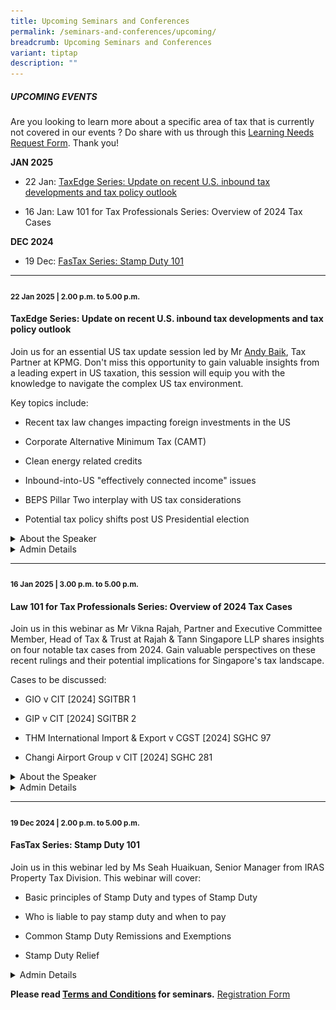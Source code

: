 ```yaml
---
title: Upcoming Seminars and Conferences
permalink: /seminars-and-conferences/upcoming/
breadcrumb: Upcoming Seminars and Conferences
variant: tiptap
description: ""
---
```

<h5><strong>UPCOMING EVENTS</strong></h5>
<p>Are you looking to learn more about a specific area of tax that is currently
not covered in our events ? Do share with us through this <a href="https://form.gov.sg/5d2c51283703d80011e52615" rel="noopener noreferrer nofollow" target="_blank">Learning Needs Request Form</a>.
Thank you!</p>
<p><strong>JAN 2025</strong>
</p>
<ul data-tight="true" class="tight">
<li>
<p>22 Jan: <a href="#22jan-ta-id" rel="noopener noreferrer nofollow" target="_blank">TaxEdge Series: Update on recent U.S. inbound tax developments and tax policy outlook</a>
</p>
</li>
<li>
<p>16 Jan: Law 101 for Tax Professionals Series: Overview of 2024 Tax Cases</p>
</li>
</ul>
<p><strong>DEC 2024</strong>
</p>
<ul data-tight="true" class="tight">
<li>
<p>19 Dec: <a href="#19dec-ta-id" rel="noopener noreferrer nofollow" target="_blank">FasTax Series: Stamp Duty 101</a>
</p>
</li>
</ul>
<hr>
<p></p>
<h4><strong><sub>22 Jan 2025 | 2.00 p.m. to 5.00 p.m.</sub></strong></h4>
<h4><strong>TaxEdge Series: Update on recent U.S. inbound tax developments and tax policy outlook</strong><br></h4>
<p></p>
<p>Join us for an essential US tax update session led by Mr <a href="https://www.linkedin.com/in/andy-baik-77084736/" rel="noopener noreferrer nofollow" target="_blank">Andy Baik</a>,
Tax Partner at KPMG. Don't miss this opportunity to gain valuable insights
from a leading expert in US taxation, this session will equip you with
the knowledge to navigate the complex US tax environment.</p>
<p>Key topics include:</p>
<ul data-tight="true" class="tight">
<li>
<p>Recent tax law changes impacting foreign investments in the US</p>
</li>
<li>
<p>Corporate Alternative Minimum Tax (CAMT)</p>
</li>
<li>
<p>Clean energy related credits</p>
</li>
<li>
<p>Inbound-into-US "effectively connected income" issues</p>
</li>
<li>
<p>BEPS Pillar Two interplay with US tax considerations</p>
</li>
<li>
<p>Potential tax policy shifts post US Presidential election</p>
</li>
</ul>
<div data-type="detailGroup" class="isomer-accordion-group isomer-accordion isomer-accordion-white">
<details class="isomer-details">
<summary>About the Speaker</summary>
<div data-type="detailsContent" class="isomer-details-content">
<p></p>
<div class="isomer-image-wrapper">
<img style="width: 100%" height="auto" width="100%" alt="" src="/images/andybaik.png">
</div>
<p>Andy is a principal in KPMG’s US member firm on a long term secondment
in Singapore. He currently serves as a tax partner/leader in KPMG Singapore’s
BEPS Centre of Excellence (CoE) and also as the lead partner of the US
tax desk group based in Singapore/Asia.&nbsp; Andy also co-leads KPMG’s
BEPS Pillar 2 Global Think Tank.&nbsp; Andy has advised various private
funds, sovereigns/pension funds, asset managers, family offices and MNCs
on BEPS Pillar 2 related technical tax, planning and implementation issues.</p>
<p>Andy has an all-around, cross border tax background with a focus on US,
Asian and international tax systems. His practice focuses on the asset
management sector and works closely with private equity, real estate and
sovereign/pension funds on all aspects of their tax matters, including
cross border structuring, tax controversy and policy issues. He regularly
advises fund and MNC clients on various tax matters relating to their investments
into Asia (e.g., treaty planning, financing and exit related structuring)
and Singapore/Asia based funds/MNCs on their inbound-into-US investments
(real estate, private equity, infrastructure, lending, LP interests, etc.).&nbsp;
He currently serves as the global lead tax partner to one of the world’s
largest sovereign funds and works closely with another on many of its strategic,
global tax matters.&nbsp;</p>
<p>Andy has primarily worked in the international tax area and has worked
in Washington DC, New York, San Francisco and various Asian locations during
his 25 plus year career. He has spent 13 plus years working in Singapore
and Korea -- serving in various roles including as the Asia Pacific region
international tax practice leader, tax managing partner of a Big 4 firm
in Korea, Asia-Pacific sovereign and pension fund tax leader, global tax
leader on several top global sovereign investment funds, US tax desk leader,
and Asia Pacific regional tax partner on many large US and European MNC
accounts. He has also worked as a senior tax partner at a global top 20
law firm.&nbsp;</p>
</div>
</details>
</div>
<div data-type="detailGroup" class="isomer-accordion-group isomer-accordion isomer-accordion-white">
<details class="isomer-details">
<summary>Admin Details</summary>
<div data-type="detailsContent" class="isomer-details-content">
<ul data-tight="true" class="tight">
<li>
<p>This webinar will be conducted via Zoom</p>
</li>
<li>
<p>Date: 22 Jan 2025</p>
</li>
<li>
<p>Time: 2pm to 5pm</p>
</li>
<li>
<p>Fees: SGD 163.50 (incl. 9% GST)</p>
</li>
<li>
<p>Registration is on first-come-first served.</p>
</li>
<li>
<p><a href="https://form.gov.sg/67322dd1841c4c48cc9ee888" rel="noopener noreferrer nofollow" target="_blank">Registration Form</a>
</p>
</li>
</ul>
</div>
</details>
</div>
<hr>
<h4><strong><sub>16 Jan 2025 | 3.00 p.m. to 5.00 p.m.</sub></strong></h4>
<h4><strong>Law 101 for Tax Professionals Series: Overview of 2024 Tax Cases</strong></h4>
<p></p>
<p>Join us in this webinar as Mr Vikna Rajah, Partner and Executive Committee
Member, Head of Tax &amp; Trust at Rajah &amp; Tann Singapore LLP shares
insights on four notable tax cases from 2024. Gain valuable perspectives
on these recent rulings and their potential implications for Singapore's
tax landscape.</p>
<p>Cases to be discussed:</p>
<ul data-tight="true" class="tight">
<li>
<p>GIO v CIT [2024] SGITBR 1</p>
</li>
<li>
<p>GIP v CIT [2024] SGITBR 2</p>
</li>
<li>
<p>THM International Import &amp; Export v CGST [2024] SGHC 97</p>
</li>
<li>
<p>Changi Airport Group v CIT [2024] SGHC 281</p>
</li>
</ul>
<div data-type="detailGroup" class="isomer-accordion-group isomer-accordion isomer-accordion-white">
<details class="isomer-details">
<summary>About the Speaker</summary>
<div data-type="detailsContent" class="isomer-details-content">
<p></p>
<div class="isomer-image-wrapper">
<img style="width: 100%" height="auto" width="100%" alt="" src="/images/vikna.png">
</div>
<p></p>
<p>Vikna Rajah, Partner at Rajah &amp; Tann Singapore LLP and member of its
Executive Management Committee, leads the firm’s tax practice. Recognised
as a “Leading Individual” in Tax since 2017 by Legal 500 APAC and Chambers,
he is lauded for his “deep technical expertise,” “acute commercial acumen,”
and ability to “make the impossible possible.” As a leading Tax lawyer,
his landmark win in the second-ever GST case before the Singapore High
Court was recognised as “Impact Case of the Year” by the International
Tax Review. He also successfully led the firm to win Singapore Tax Disputes
&amp; Litigation Firm of the Year.</p>
</div>
</details>
</div>
<div data-type="detailGroup" class="isomer-accordion-group isomer-accordion isomer-accordion-white">
<details class="isomer-details">
<summary>Admin Details</summary>
<div data-type="detailsContent" class="isomer-details-content">
<ul data-tight="true" class="tight">
<li>
<p>This webinar will be conducted via Zoom</p>
</li>
<li>
<p>Date: 16 Jan 2025</p>
</li>
<li>
<p>Time: 3pm to 5pm</p>
</li>
<li>
<p>Fees: SGD 109 (incl. 9% GST)</p>
</li>
<li>
<p>Registration is on first-come-first served.</p>
</li>
<li>
<p><a href="https://form.gov.sg/6754f730cb41d65fc4c20b7e" rel="noopener nofollow" target="_blank">Registration Form</a>
</p>
</li>
</ul>
</div>
</details>
</div>
<hr>
<p></p>
<h4><strong><sub>19 Dec 2024 | 2.00 p.m. to 5.00 p.m.</sub></strong></h4>
<h4><strong>FasTax Series: Stamp Duty 101</strong><br></h4>
<p>Join us in this webinar led by Ms Seah Huaikuan, Senior Manager from IRAS
Property Tax Division. This webinar will cover:</p>
<ul data-tight="true" class="tight">
<li>
<p>Basic principles of Stamp Duty and types of Stamp Duty</p>
</li>
<li>
<p>Who is liable to pay stamp duty and when to pay</p>
</li>
<li>
<p>Common Stamp Duty Remissions and Exemptions</p>
</li>
<li>
<p>Stamp Duty Relief</p>
</li>
</ul>
<div data-type="detailGroup" class="isomer-accordion-group isomer-accordion isomer-accordion-white">
<details class="isomer-details">
<summary>Admin Details</summary>
<div data-type="detailsContent" class="isomer-details-content">
<ul data-tight="true" class="tight">
<li>
<p>This webinar will be conducted via Zoom</p>
</li>
<li>
<p>Date: 19 Dec 2024</p>
</li>
<li>
<p>Time: 2pm to 5pm</p>
</li>
<li>
<p>Fees: SGD 163.50 (incl. 9% GST)</p>
</li>
<li>
<p>Registration is on first-come-first served.</p>
</li>
<li>
<p><a href="https://form.gov.sg/6732304fe12c31199ab908d1" rel="noopener noreferrer nofollow" target="_blank">Registration Form</a>
</p>
</li>
</ul>
</div>
</details>
</div>
<p></p>
<p><strong>Please read <a href="https://production-iras-tax-academy.netlify.com/executive-tax-programmes/terms-and-conditions/" rel="noopener noreferrer nofollow" target="_blank">Terms and Conditions</a> for seminars.</strong>
<a href="https://form.gov.sg/6754f730cb41d65fc4c20b7e" rel="noopener nofollow" target="_blank">Registration Form</a>
</p>